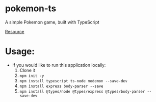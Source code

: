 # pokemon-ts
A simple Pokemon game, built with TypeScript

[Resource](https://blog.bitsrc.io/understanding-a-restful-api-using-node-js-and-typescript-6f9cede6b579)

# Usage:
* If you would like to run this application locally:
  1. Clone it
  2. `npm init -y`
  3. `npm install typescript ts-node modemon --save-dev`
  4. `npm install express body-parser --save`
  5. `npm install @types/node @types/express @types/body-parser --save-dev`
